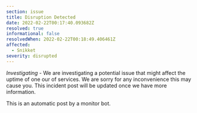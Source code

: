 ```yaml
---
section: issue
title: Disruption Detected
date: 2022-02-22T00:17:40.093682Z
resolved: true
informational: false
resolvedWhen: 2022-02-22T00:18:49.406461Z
affected:
  - Snikket
severity: disrupted
---
```

*Investigating* - We are investigating a potential issue that might affect the uptime of one our of services. We are sorry for any inconvenience this may cause you. This incident post will be updated once we have more information.

This is an automatic post by a monitor bot.
        